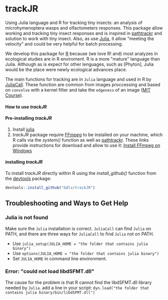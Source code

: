 # trackJR
Using Julia language and R for tracking tiny insects: an analysis of microhymenoptera wasps and olfactometers responses. This package allow working and tracking tiny insect responses and is inspired in [pathtrackr](https://aharmer.github.io/pathtrackr/) and solution to work with tiny insect. Also, as use [Julia](https://julialang.org), it allow "meeting the velocity" and could be very helpful for batch processing.

We develop this package for [R](https://cran.r-project.org/) because (we love R! and) most analyzes in ecological studies are in R enviroment. R is a more "mature" language than Julia. Although as is expect for other lenguages, such as [Phyton], Julia would be the place were newly ecological advances place.

The main functions for tracking are in `Julia` language and used in R by [JuliaCall](https://cran.r-project.org/package=JuliaCall). These function are common from images proccessing and based on `convolve` with a kernel filter and take the `edgeness` of an image ([MIT Course](https://computationalthinking.mit.edu/Fall20/)).

#### How to use *trackJR*

#### Pre-installing *trackJR*
1) Install [julia](https://julialang.org)
2) *trackJR* package require [FFmpeg](https://ffmpeg.org) to be installed on your machine, which R calls via the *system()* function as well as [pathtrackr](https://aharmer.github.io/pathtrackr/). These links provide instructions for download and allow to use it: [Install FFmpeg on Windows](http://www.wikihow.com/Install-FFmpeg-on-Windows)

#### installing *trackJR*

To install *trackJR* directly within R using the *install\_github()* function from the [devtools](https://www.rstudio.com/products/rpackages/devtools/) package:

``` r
devtools::install_github("Gdlv/trackJR")
```

## Troubleshooting and Ways to Get Help

### Julia is not found

Make sure the `Julia` installation is correct.
`JuliaCall` can find `Julia` on PATH,
and there are three ways for `JuliaCall` to find `Julia` not on PATH.

- Use `julia_setup(JULIA_HOME = "the folder that contains julia binary")`
- Use `options(JULIA_HOME = "the folder that contains julia binary")`
- Set `JULIA_HOME` in command line environment.

### Error: "could not load libdSFMT.dll"
The cause for the problem is that R cannot find the libdSFMT.dll library needed by `Julia`.
add a line in your script:
`dyn.load("the folder that contains julia binary/bin/libdSFMT.dll")`
